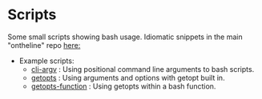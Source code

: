 # Scripts
Some small scripts showing bash usage.
Idiomatic snippets in the main "ontheline" repo [here:](https://github.com/garyjlittle/ontheline/blob/master/docs/bash-shell-scripts.md)
- Example scripts:
  - [cli-argv](cli-argv.sh) : Using positional command line arguments to bash scripts.
  - [getopts](getopts.sh) : Using arguments and options with getopt built in.
  - [getopts-function](getopts-function.sh) : Using getopts within a bash function.

